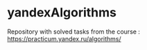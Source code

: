 # yandexAlgorithms

Repository with solved tasks from the course : https://practicum.yandex.ru/algorithms/
